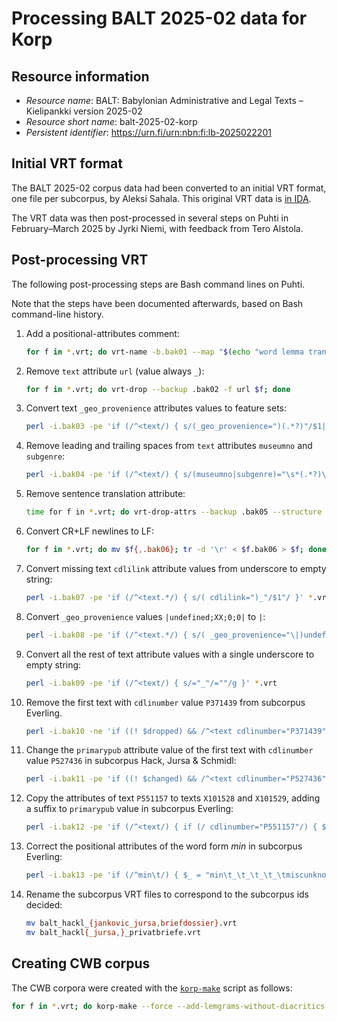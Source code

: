
# Processing BALT 2025-02 data for Korp

## Resource information

- *Resource name*: BALT: Babylonian Administrative and Legal Texts –
  Kielipankki version 2025-02
- *Resource short name*: balt-2025-02-korp
- *Persistent identifier*: https://urn.fi/urn:nbn:fi:lb-2025022201

## Initial VRT format

The BALT 2025-02 corpus data had been converted to an initial VRT
format, one file per subcorpus, by Aleksi Sahala. This original VRT
data is [in IDA](https://ida.fairdata.fi/f/89120883).

The VRT data was then post-processed in several steps on Puhti in
February–March 2025 by Jyrki Niemi, with feedback from Tero Alstola.

## Post-processing VRT

The following post-processing steps are Bash command lines on Puhti.

Note that the steps have been documented afterwards, based on Bash
command-line history.

1. Add a positional-attributes comment:
   ```bash
   for f in *.vrt; do vrt-name -b.bak01 --map "$(echo "word lemma translation sense transcription pos oraccpos normname lang msd autolemma autopos url" | tr ' ' '\n' | awk '{print "v" NR "=" $0}' | tr '\n' ' ')" $f; done
   ```

2. Remove `text` attribute `url` (value always `_`):
   ```bash
   for f in *.vrt; do vrt-drop --backup .bak02 -f url $f; done
   ```

3. Convert text `_geo_provenience` attributes values to feature sets:
   ```bash
   perl -i.bak03 -pe 'if (/^<text/) { s/(_geo_provenience=")(.*?)"/$1|$2|"/; s/\|_\|/|/ }' *.vrt
   ```

4. Remove leading and trailing spaces from `text` attributes
   `museumno` and `subgenre`:
   ```bash
   perl -i.bak04 -pe 'if (/^<text/) { s/(museumno|subgenre)="\s*(.*?)\s*"/$1="$2"/g; }' *.vrt
   ```

5. Remove sentence translation attribute:
   ```bash
   time for f in *.vrt; do vrt-drop-attrs --backup .bak05 --structure sentence --drop translation $f; done
   ```

6. Convert CR+LF newlines to LF:
   ```bash
   for f in *.vrt; do mv $f{,.bak06}; tr -d '\r' < $f.bak06 > $f; done
   ```

7. Convert missing text `cdlilink` attribute values from underscore to
   empty string:
   ```bash
   perl -i.bak07 -pe 'if (/^<text.*/) { s/( cdlilink=")_"/$1"/ }' *.vrt
   ```

8. Convert `_geo_provenience` values `|undefined;XX;0;0|` to `|`:
   ```bash
   perl -i.bak08 -pe 'if (/^<text.*/) { s/( _geo_provenience="\|)undefined;XX;0;0\|"/$1"/ }' *.vrt
   ```

9. Convert all the rest of text attribute values with a single
   underscore to empty string:
   ```bash
   perl -i.bak09 -pe 'if (/^<text/) { s/="_"/=""/g }' *.vrt
   ```

10. Remove the first text with `cdlinumber` value `P371439` from
    subcorpus Everling.
    ```bash
    perl -i.bak10 -ne 'if ((! $dropped) && /^<text cdlinumber="P371439"/) { $dropping = 1; next } elsif ($dropping) { if (/^<\/text>/) { $dropping = 0; $dropped = 1 } } else { print }' balt_everling.vrt
    ```
11. Change the `primarypub` attribute value of the first text with
    `cdlinumber` value `P527436` in subcorpus Hack, Jursa & Schmidl:
    ```bash
    perl -i.bak11 -pe 'if ((! $changed) && /^<text cdlinumber="P527436"/) { s/( primarypub=").*?"/$1Hackl, Jursa &amp; Schmidl, AOAT 414\/1, 166"/; $changed = 1 }' balt_hackl_jursa_privatbriefe.vrt
    ```

12. Copy the attributes of text `P551157` to texts `X101528` and
    `X101529`, adding a suffix to `primarypub` value in subcorpus
    Everling:
    ```bash
    perl -i.bak12 -pe 'if (/^<text/) { if (/ cdlinumber="P551157"/) { $saveline = $_ } elsif (/ cdlinumber="X10152([89])"/) { if ($1 eq "8") { $suff = "ii" } else { $suff = "iii" } $_ = $saveline; s/( primarypub=").*?"/$1Nbk 452_$suff"/ } }' balt_everling.vrt
    ```

13. Correct the positional attributes of the word form _min_ in
    subcorpus Everling:
    ```bash
    perl -i.bak13 -pe 'if (/^min\t/) { $_ = "min\t_\t_\t_\t_\tmiscunknown\tu unknown\t_\tAkkadian\t_\t_\tu\n" }' balt_everling.vrt
    ```

14. Rename the subcorpus VRT files to correspond to the subcorpus ids
    decided:
    ```bash
    mv balt_hackl_{jankovic_jursa,briefdossier}.vrt
    mv balt_hackl{_jursa,}_privatbriefe.vrt
    ```

## Creating CWB corpus

The CWB corpora were created with the
[`korp-make`](../../scripts/korp-make) script as follows:
```bash
for f in *.vrt; do korp-make --force --add-lemgrams-without-diacritics --add-lowercase-lemgrams --no-lemmas-without-boundaries --lemgram-posmap ../balt_lemgram_posmap.tsv $(basename $f .vrt) $f; done
```
